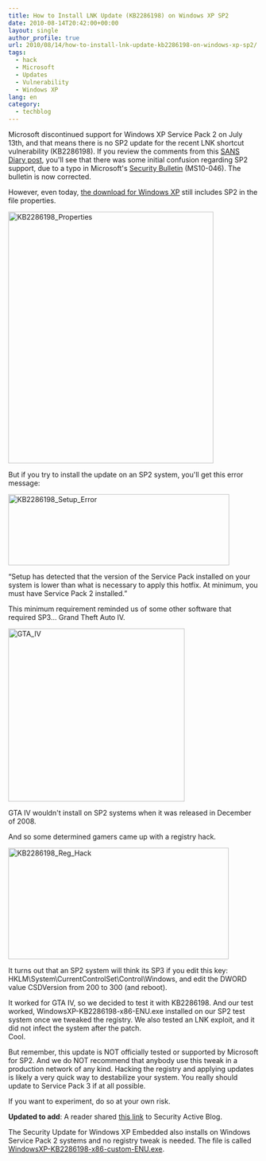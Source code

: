 ```yaml
---
title: How to Install LNK Update (KB2286198) on Windows XP SP2
date: 2010-08-14T20:42:00+00:00
layout: single
author_profile: true
url: 2010/08/14/how-to-install-lnk-update-kb2286198-on-windows-xp-sp2/
tags:
  - hack
  - Microsoft
  - Updates
  - Vulnerability
  - Windows XP
lang: en
category: 
  - techblog
---
```

Microsoft discontinued support for Windows XP Service Pack 2 on July 13th, and that means there is no SP2 update for the recent LNK shortcut vulnerability (KB2286198). If you review the comments from this [SANS Diary post](http://isc.sans.edu/diary.html?storyid=9313), you'll see that there was some initial confusion regarding SP2 support, due to a typo in Microsoft's [Security Bulletin](http://www.microsoft.com/technet/security/bulletin/MS10-046.mspx) (MS10-046). The bulletin is now corrected. 

However, even today, [the download for Windows XP](http://www.microsoft.com/downloads/details.aspx?familyid=12361875-B453-45E8-852B-90F2727894FD&displaylang=en) still includes SP2 in the file properties. 

[<img title="KB2286198_Properties" border="0" alt="KB2286198_Properties" src="http://lh5.ggpht.com/_vaUVXcmC3OI/TGb4iCN6cuI/AAAAAAAACXE/EDQGCjHTNA8/KB2286198_Properties_thumb%5B3%5D.png?imgmax=800" width="413" height="506" />](http://lh3.ggpht.com/_vaUVXcmC3OI/TGb4f55xiPI/AAAAAAAACXA/AGT82SSUM4o/s1600-h/KB2286198_Properties%5B5%5D.png) 

But if you try to install the update on an SP2 system, you'll get this error message: 

[<img title="KB2286198_Setup_Error" border="0" alt="KB2286198_Setup_Error" src="http://lh4.ggpht.com/_vaUVXcmC3OI/TGb4mUoEzKI/AAAAAAAACXM/p4WRvu3Z_UI/KB2286198_Setup_Error_thumb%5B3%5D.png?imgmax=800" width="445" height="143" />](http://lh3.ggpht.com/_vaUVXcmC3OI/TGb4j609W2I/AAAAAAAACXI/h5WdK0AZM70/s1600-h/KB2286198_Setup_Error%5B5%5D.png) 

“Setup has detected that the version of the Service Pack installed on your system is lower than what is necessary to apply this hotfix. At minimum, you must have Service Pack 2 installed.” 

This minimum requirement reminded us of some other software that required SP3… Grand Theft Auto IV. 

[<img title="GTA_IV" border="0" alt="GTA_IV" src="http://lh6.ggpht.com/_vaUVXcmC3OI/TGb4rL1zYhI/AAAAAAAACXU/IWr6hQoCjd8/GTA_IV_thumb%5B3%5D.jpg?imgmax=800" width="355" height="348" />](http://lh5.ggpht.com/_vaUVXcmC3OI/TGb4o9NzZYI/AAAAAAAACXQ/LXNMvhbcd84/s1600-h/GTA_IV%5B5%5D.jpg) 

GTA IV wouldn't install on SP2 systems when it was released in December of 2008. 

And so some determined gamers came up with a registry hack. 

[<img title="KB2286198_Reg_Hack" border="0" alt="KB2286198_Reg_Hack" src="http://lh4.ggpht.com/_vaUVXcmC3OI/TGb4uiEj_0I/AAAAAAAACXc/s1Chlpq4b44/KB2286198_Reg_Hack_thumb%5B3%5D.png?imgmax=800" width="444" height="224" />](http://lh5.ggpht.com/_vaUVXcmC3OI/TGb4s1wzgbI/AAAAAAAACXY/V-zVsBQQQCs/s1600-h/KB2286198_Reg_Hack%5B5%5D.png) 

It turns out that an SP2 system will think its SP3 if you edit this key: HKLM\System\CurrentControlSet\Control\Windows, and edit the DWORD value CSDVersion from 200 to 300 (and reboot).

It worked for GTA IV, so we decided to test it with KB2286198. And our test worked, WindowsXP-KB2286198-x86-ENU.exe installed on our SP2 test system once we tweaked the registry. We also tested an LNK exploit, and it did not infect the system after the patch.  
Cool.

But remember, this update is NOT officially tested or supported by Microsoft for SP2. And we do NOT recommend that anybody use this tweak in a production network of any kind. Hacking the registry and applying updates is likely a very quick way to destabilize your system. You really should update to Service Pack 3 if at all possible.

If you want to experiment, do so at your own risk.

**Updated to add**: A reader shared [this link](http://blog.securityactive.co.uk/2010/08/10/patching-windows-xp-sp2-for-the-shortcut-lnk-vulnerability-ms10-046/) to Security Active Blog.

The Security Update for Windows XP Embedded also installs on Windows Service Pack 2 systems and no registry tweak is needed. The file is called [WindowsXP-KB2286198-x86-custom-ENU.exe](http://www.microsoft.com/downloads/details.aspx?displaylang=en&FamilyID=c2a66b80-af7e-4950-95e6-f6476086e7ca).